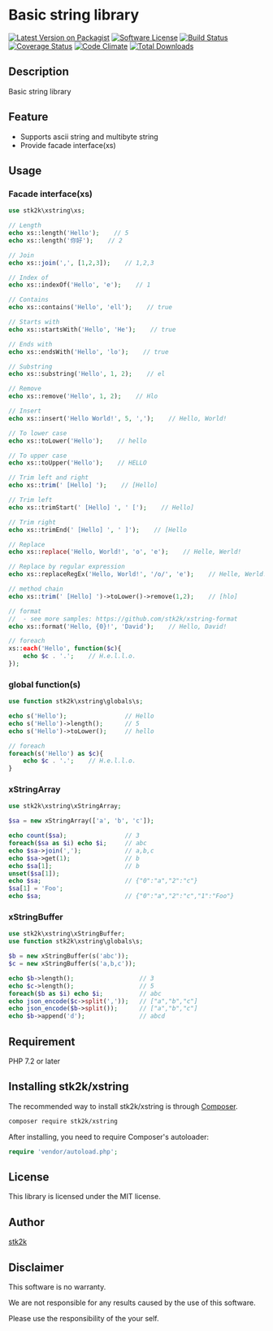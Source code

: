 Basic string library
=======================

[![Latest Version on Packagist](https://img.shields.io/packagist/v/stk2k/xstring.svg?style=flat-square)](https://packagist.org/packages/stk2k/xstring)
[![Software License](https://img.shields.io/badge/license-MIT-brightgreen.svg?style=flat-square)](LICENSE.md)
[![Build Status](https://travis-ci.org/stk2k/xstring.svg?branch=master)](https://travis-ci.org/stk2k/xstring)
[![Coverage Status](https://coveralls.io/repos/github/stk2k/xstring/badge.svg?branch=master)](https://coveralls.io/github/stk2k/xstring?branch=master)
[![Code Climate](https://codeclimate.com/github/stk2k/xstring/badges/gpa.svg)](https://codeclimate.com/github/stk2k/xstring)
[![Total Downloads](https://img.shields.io/packagist/dt/stk2k/xstring.svg?style=flat-square)](https://packagist.org/packages/stk2k/xstring)

## Description

Basic string library


## Feature

   - Supports ascii string and multibyte string
   - Provide facade interface(xs)

## Usage

### Facade interface(xs)

```php
use stk2k\xstring\xs;

// Length
echo xs::length('Hello');    // 5
echo xs::length('你好');    // 2

// Join
echo xs::join(',', [1,2,3]);    // 1,2,3

// Index of
echo xs::indexOf('Hello', 'e');    // 1

// Contains
echo xs::contains('Hello', 'ell');    // true

// Starts with
echo xs::startsWith('Hello', 'He');    // true

// Ends with
echo xs::endsWith('Hello', 'lo');    // true

// Substring
echo xs::substring('Hello', 1, 2);    // el

// Remove
echo xs::remove('Hello', 1, 2);    // Hlo

// Insert
echo xs::insert('Hello World!', 5, ',');    // Hello, World!

// To lower case
echo xs::toLower('Hello');    // hello

// To upper case
echo xs::toUpper('Hello');    // HELLO

// Trim left and right
echo xs::trim(' [Hello] ');    // [Hello]

// Trim left
echo xs::trimStart(' [Hello] ', ' [');    // Hello]

// Trim right
echo xs::trimEnd(' [Hello] ', ' ]');    // [Hello

// Replace
echo xs::replace('Hello, World!', 'o', 'e');    // Helle, Werld!

// Replace by regular expression
echo xs::replaceRegEx('Hello, World!', '/o/', 'e');    // Helle, Werld!

// method chain
echo xs::trim(' [Hello] ')->toLower()->remove(1,2);    // [hlo]

// format
//  - see more samples: https://github.com/stk2k/xstring-format
echo xs::format('Hello, {0}!', 'David');    // Hello, David!

// foreach
xs::each('Hello', function($c){
    echo $c . '.';    // H.e.l.l.o.
});
```

### global function(s)

```php
use function stk2k\xstring\globals\s;

echo s('Hello');                // Hello
echo s('Hello')->length();      // 5
echo s('Hello')->toLower();     // hello

// foreach
foreach(s('Hello') as $c){
    echo $c . '.';    // H.e.l.l.o.
}

```

### xStringArray

```php
use stk2k\xstring\xStringArray;

$sa = new xStringArray(['a', 'b', 'c']);

echo count($sa);                // 3
foreach($sa as $i) echo $i;     // abc
echo $sa->join(',');            // a,b,c
echo $sa->get(1);               // b
echo $sa[1];                    // b
unset($sa[1]);
echo $sa;                       // {"0":"a","2":"c"}
$sa[1] = 'Foo';
echo $sa;                       // {"0":"a","2":"c","1":"Foo"}
```

### xStringBuffer

```php
use stk2k\xstring\xStringBuffer;
use function stk2k\xstring\globals\s;

$b = new xStringBuffer(s('abc'));
$c = new xStringBuffer(s('a,b,c'));

echo $b->length();                  // 3
echo $c->length();                  // 5
foreach($b as $i) echo $i;          // abc
echo json_encode($c->split(','));   // ["a","b","c"]
echo json_encode($b->split());      // ["a","b","c"]
echo $b->append('d');               // abcd
```


## Requirement

PHP 7.2 or later

## Installing stk2k/xstring

The recommended way to install stk2k/xstring is through
[Composer](http://getcomposer.org).

```bash
composer require stk2k/xstring
```

After installing, you need to require Composer's autoloader:

```php
require 'vendor/autoload.php';
```

## License
This library is licensed under the MIT license.

## Author

[stk2k](https://github.com/stk2k)

## Disclaimer

This software is no warranty.

We are not responsible for any results caused by the use of this software.

Please use the responsibility of the your self.


